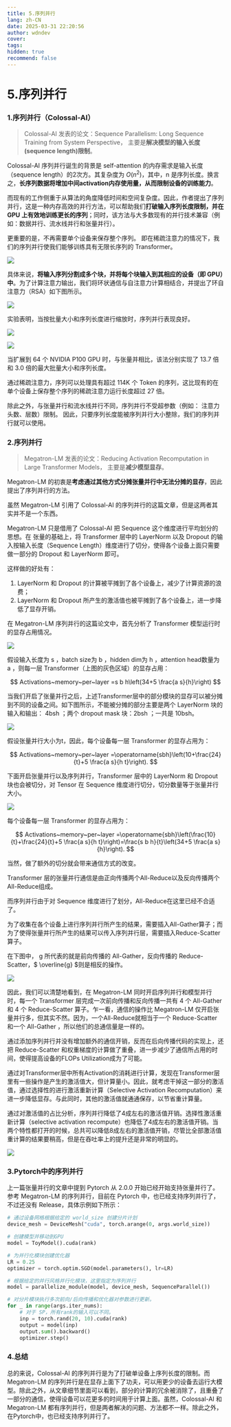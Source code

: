 ```yaml
---
title: 5.序列并行
lang: zh-CN
date: 2025-03-31 22:20:56
author: wdndev
cover: 
tags:
hidden: true
recommend: false
---
```


# 5.序列并行

### 1.序列并行（Colossal-AI）

> Colossal-AI 发表的论文：Sequence Parallelism: Long Sequence Training from System Perspective， 主要是**解决模型的输入长度(sequence length)限制**。

Colossal-AI 序列并行诞生的背景是 self-attention 的内存需求是输入长度（sequence length）的2次方。其复杂度为 $O(n^2)$，其中，n 是序列长度。换言之，**长序列数据将增加中间activation内存使用量，从而限制设备的训练能力**。

而现有的工作侧重于从算法的角度降低时间和空间复杂度。因此，作者提出了序列并行，这是一种内存高效的并行方法，可以帮助我们**打破输入序列长度限制，并在 GPU 上有效地训练更长的序列**；同时，该方法与大多数现有的并行技术兼容（例如：数据并行、流水线并行和张量并行）。

更重要的是，不再需要单个设备来保存整个序列。 即在稀疏注意力的情况下，我们的序列并行使我们能够训练具有无限长序列的 Transformer。

![](https://cdn.jsdelivr.net/gh/makaspacex/PictureZone@main/libs/wdndev/image/image_tkc2Nhn1RJ.png)

具体来说，**将输入序列分割成多个块，并将每个块输入到其相应的设备（即 GPU）中**。为了计算注意力输出，我们将环状通信与自注意力计算相结合，并提出了环自注意力（RSA）如下图所示。

![](https://cdn.jsdelivr.net/gh/makaspacex/PictureZone@main/libs/wdndev/image/image_8D99dcO3UW.png)

实验表明，当按批量大小和序列长度进行缩放时，序列并行表现良好。

![](https://cdn.jsdelivr.net/gh/makaspacex/PictureZone@main/libs/wdndev/image/image_II8OK5PLXN.png)

![](https://cdn.jsdelivr.net/gh/makaspacex/PictureZone@main/libs/wdndev/image/image_ftsDHEJpB3.png)

当扩展到 64 个 NVIDIA P100 GPU 时，与张量并相比，该法分别实现了 13.7 倍和 3.0 倍的最大批量大小和序列长度。

通过稀疏注意力，序列可以处理具有超过 114K 个 Token 的序列，这比现有的在单个设备上保存整个序列的稀疏注意力运行长度超过 27 倍。

除此之外，与张量并行和流水线并行不同，序列并行不受超参数（例如： 注意力头数、层数）限制。 因此，只要序列长度能被序列并行大小整除，我们的序列并行就可以使用。

### 2.序列并行

> Megatron-LM 发表的论文：Reducing Activation Recomputation in Large Transformer Models， 主要是**减少模型显存**。

Megatron-LM 的初衷是**考虑通过其他方式分摊张量并行中无法分摊的显存**，因此提出了序列并行的方法。

虽然 Megatron-LM 引用了 Colossal-AI 的序列并行的这篇文章，但是这两者其实并不是一个东西。

Megatron-LM 只是借用了 Colossal-AI 把 Sequence 这个维度进行平均划分的思想。在 张量的基础上，将 Transformer 层中的 LayerNorm 以及 Dropout 的输入按输入长度（Sequence Length）维度进行了切分，使得各个设备上面只需要做一部分的 Dropout 和 LayerNorm 即可。

这样做的好处有：

1.  LayerNorm 和 Dropout 的计算被平摊到了各个设备上，减少了计算资源的浪费；
2.  LayerNorm 和 Dropout 所产生的激活值也被平摊到了各个设备上，进一步降低了显存开销。

在 Megatron-LM 序列并行的这篇论文中，首先分析了 Transformer 模型运行时的显存占用情况。

![](https://cdn.jsdelivr.net/gh/makaspacex/PictureZone@main/libs/wdndev/image/image_KY_hSeezc5.png)

假设输入长度为 s ，batch size为 b ，hidden dim为 h ，attention head数量为 a ，则每一层 Transformer（上图的灰色区域）的显存占用：

$$
Activations~memory~per~layer =s b h\left(34+5 \frac{a s}{h}\right)
$$

当我们开启了张量并行之后，上述Transformer层中的部分模块的显存可以被分摊到不同的设备之间。如下图所示，不能被分摊的部分主要是两个 LayerNorm 块的输入和输出： 4bsh ；两个 dropout mask 块：2bsh ；一共是 10bsh。

![](https://cdn.jsdelivr.net/gh/makaspacex/PictureZone@main/libs/wdndev/image/image_IcmPA4afgc.png)

假设张量并行大小为t，因此，每个设备每一层 Transformer 的显存占用为：

$$
Activations~memory~per~layer =\operatorname{sbh}\left(10+\frac{24}{t}+5 \frac{a s}{h t}\right).
$$

下面开启张量并行以及序列并行，Transformer 层中的 LayerNorm 和 Dropout 块也会被切分，对 Tensor 在 Sequence 维度进行切分，切分数量等于张量并行大小。

![](https://cdn.jsdelivr.net/gh/makaspacex/PictureZone@main/libs/wdndev/image/image_T5shdA4Vmm.png)

每个设备每一层 Transformer 的显存占用为：

$$
Activations~memory~per~layer =\operatorname{sbh}\left(\frac{10}{t}+\frac{24}{t}+5 \frac{a s}{h t}\right)=\frac{s b h}{t}\left(34+5 \frac{a s}{h}\right).
$$

当然，做了额外的切分就会带来通信方式的改变。

Transformer 层的张量并行通信是由正向传播两个All-Reduce以及反向传播两个All-Reduce组成。

而序列并行由于对 Sequence 维度进行了划分，All-Reduce在这里已经不合适了。

为了收集在各个设备上进行序列并行所产生的结果，需要插入All-Gather算子；而为了使得张量并行所产生的结果可以传入序列并行层，需要插入Reduce-Scatter算子。

在下图中， g 所代表的就是前向传播的 All-Gather，反向传播的 Reduce-Scatter，$ \overline{g}  $则是相反的操作。

![](https://cdn.jsdelivr.net/gh/makaspacex/PictureZone@main/libs/wdndev/image/image_aTQUWGQQ90.png)

因此，我们可以清楚地看到，在 Megatron-LM 同时开启序列并行和模型并行时，每一个 Transformer 层完成一次前向传播和反向传播一共有 4 个 All-Gather 和 4 个 Reduce-Scatter 算子。乍一看，通信的操作比 Megatron-LM 仅开启张量并行多，但其实不然。因为，一个All-Reduce就相当于一个 Reduce-Scatter 和一个 All-Gather ，所以他们的总通信量是一样的。

通过添加序列并行并没有增加额外的通信开销，反而在后向传播代码的实现上，还把 Reduce-Scatter 和权重梯度的计算做了重叠，进一步减少了通信所占用的时间，使得提高设备的FLOPs Utilization成为了可能。

通过对Transformer层中所有Activation的消耗进行计算，发现在Transformer层里有一些操作是产生的激活值大，但计算量小。因此，就考虑干掉这一部分的激活值，通过选择性的进行激活重新计算（Selective Activation Recomputation）来进一步降低显存。与此同时，其他的激活值就通通保存，以节省重计算量。

通过对激活值的占比分析，序列并行降低了4成左右的激活值开销。选择性激活重新计算（selective activation recompute）也降低了4成左右的激活值开销。当两个特性都打开的时候，总共可以降低8成左右的激活值开销，尽管比全部激活值重计算的结果要稍高，但是在吞吐率上的提升还是非常的明显的。

![](https://cdn.jsdelivr.net/gh/makaspacex/PictureZone@main/libs/wdndev/image/image_8o8tMFjMrJ.png)

### 3.Pytorch中的序列并行

上一篇张量并行的文章中提到 Pytorch 从 2.0.0 开始已经开始支持张量并行了。参考 Megatron-LM 的序列并行，目前在 Pytorch 中，也已经支持序列并行了，不过还没有 Release，具体示例如下所示：

```python
# 通过设备网格根据给定的 world_size 创建分片计划
device_mesh = DeviceMesh("cuda", torch.arange(0, args.world_size))

# 创建模型并移动到GPU
model = ToyModel().cuda(rank)

# 为并行化模块创建优化器
LR = 0.25
optimizer = torch.optim.SGD(model.parameters(), lr=LR)

# 根据给定的并行风格并行化模块，这里指定为序列并行
model = parallelize_module(model, device_mesh, SequenceParallel())

# 对分片模块执行多次前向/后向传播和优化器对参数进行更新。
for _ in range(args.iter_nums):
    # 对于 SP，所有rank的输入可以不同。
    inp = torch.rand(20, 10).cuda(rank)
    output = model(inp)
    output.sum().backward()
    optimizer.step()
```

### 4.总结

总的来说，Colossal-AI 的序列并行是为了打破单设备上序列长度的限制。而 Megatron-LM 的序列并行是在显存上面下了功夫，可以用更少的设备去运行大模型。除此之外，从文章细节里面可以看到，部分的计算的冗余被消除了，且重叠了一部分的通信，使得设备可以花更多的时间用于计算上面。虽然，Colossal-AI 和 Megatron-LM 都有序列并行，但是两者解决的问题、方法都不一样。除此之外，在Pytorch中，也已经支持序列并行了。
